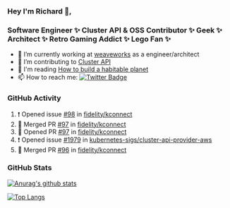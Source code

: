 ### Hey I'm Richard 👋, 

<h3 align="left">Software Engineer ✨ Cluster API & OSS Contributor ✨ Geek ✨ Architect ✨ Retro Gaming Addict ✨ Lego Fan ✨</h3>

- 🔭 I’m currently working at [weaveworks](https://github.com/weaveworks) as a engineer/architect
- 👯 I’m contributing to [Cluster API](https://github.com/kubernetes-sigs/cluster-api-provider-aws/pulls?q=is%3Aissue+is%3Apr+author%3Arichardcase+)
- 💬 I'm reading [How to build a habitable planet](https://www.amazon.co.uk/How-Build-Habitable-Planet-Humankind/dp/0691140065)
- 📫 How to reach me: [![Twitter Badge](https://img.shields.io/badge/-@fruit_case-00acee?style=flat&logo=Twitter&logoColor=white)](https://twitter.com/intent/follow?screen_name=fruit_case "Follow on Twitter")

### GitHub Activity 

<!--START_SECTION:activity-->
1. ❗️ Opened issue [#98](https://github.com/fidelity/kconnect/issues/98) in [fidelity/kconnect](https://github.com/fidelity/kconnect)
2. 🎉 Merged PR [#97](https://github.com/fidelity/kconnect/pull/97) in [fidelity/kconnect](https://github.com/fidelity/kconnect)
3. 💪 Opened PR [#97](https://github.com/fidelity/kconnect/pull/97) in [fidelity/kconnect](https://github.com/fidelity/kconnect)
4. ❗️ Opened issue [#1979](https://github.com/kubernetes-sigs/cluster-api-provider-aws/issues/1979) in [kubernetes-sigs/cluster-api-provider-aws](https://github.com/kubernetes-sigs/cluster-api-provider-aws)
5. 🎉 Merged PR [#96](https://github.com/fidelity/kconnect/pull/96) in [fidelity/kconnect](https://github.com/fidelity/kconnect)
<!--END_SECTION:activity-->

### GitHub Stats

[![Anurag's github stats](https://github-readme-stats.vercel.app/api?username=richardcase&count_private=true&show_icons=true)](https://github.com/anuraghazra/github-readme-stats)

[![Top Langs](https://github-readme-stats.vercel.app/api/top-langs/?username=richardcase&hide=html&layout=compact)](https://github.com/anuraghazra/github-readme-stats)
